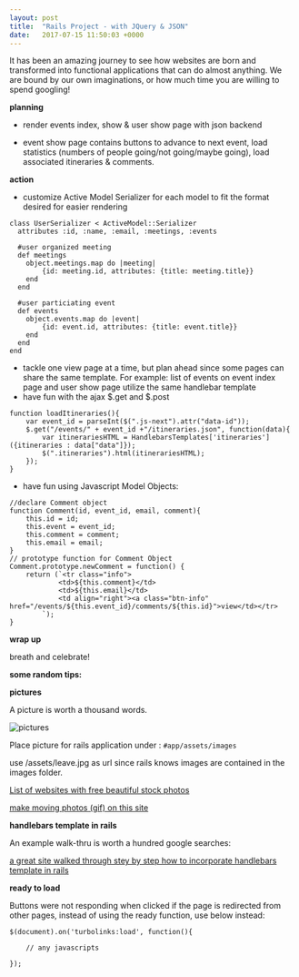 ```yaml
---
layout: post
title:  "Rails Project - with JQuery & JSON"
date:   2017-07-15 11:50:03 +0000
---
```




It has been an amazing journey to see how websites are born and transformed into functional applications that can do almost anything. We are bound by our own imaginations, or how much time you are willing to spend googling!

**planning**

- render events index, show & user show page with json backend

- event show page contains buttons to advance to next event, load statistics (numbers of people going/not going/maybe going), load associated itineraries & comments.

**action**

- customize Active Model Serializer for each model to fit the format desired for easier rendering

```
class UserSerializer < ActiveModel::Serializer
  attributes :id, :name, :email, :meetings, :events

  #user organized meeting
  def meetings
  	object.meetings.map do |meeting|
  		{id: meeting.id, attributes: {title: meeting.title}}
  	end
  end

  #user particiating event
  def events
  	object.events.map do |event|
  		{id: event.id, attributes: {title: event.title}}
  	end
  end
end
```

- tackle one view page at a time, but plan ahead since some pages can share the same template. For example: list of events on event index page and user show page utilize the same handlebar template
- have fun with the ajax $.get and $.post

```
function loadItineraries(){
	var event_id = parseInt($(".js-next").attr("data-id"));
	$.get("/events/" + event_id +"/itineraries.json", function(data){ 
		var itinerariesHTML = HandlebarsTemplates['itineraries']({itineraries : data["data"]});
		$(".itineraries").html(itinerariesHTML);
	});	
}
```

- have fun using Javascript Model Objects:
```
//declare Comment object
function Comment(id, event_id, email, comment){
	this.id = id;
	this.event = event_id;
	this.comment = comment;
	this.email = email;
}
// prototype function for Comment Object
Comment.prototype.newComment = function() {
	return (`<tr class="info">
			<td>${this.comment}</td>
			<td>${this.email}</td>
			<td align="right"><a class="btn-info" href="/events/${this.event_id}/comments/${this.id}">view</td></tr>
		`);
}
```

**wrap up**

breath and celebrate!

**some random tips:**

**pictures**

A picture is worth a thousand words. 

![pictures](http://i.imgur.com/ID9yl2T.gif)

Place picture for rails application under :
``` #app/assets/images ```

use /assets/leave.jpg as url since rails knows images are contained in the images folder.

[List of websites with free beautiful stock photos ](https://blog.snappa.com/free-stock-photos/)

[make moving photos (gif) on this site](http://gifmaker.me/)

**handlebars template in rails**

An example walk-thru is worth a hundred google searches:

[a great site walked through stey by step how to incorporate handlebars template in rails](https://blog.botreetechnologies.com/using-handlebars-js-with-ruby-on-rails-bcddce004947
)

**ready to load**

Buttons were not responding when clicked if the page is redirected from other pages, instead of using the ready function, use below instead:

```
$(document).on('turbolinks:load', function(){

  	// any javascripts

});
```
